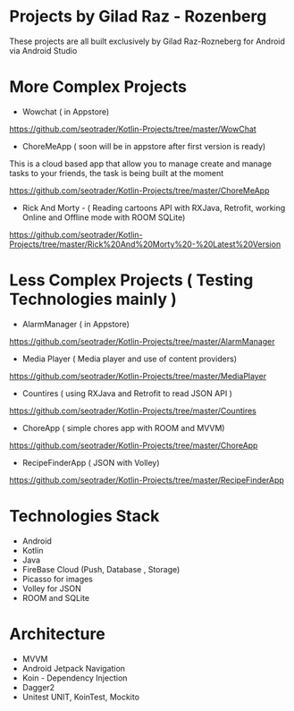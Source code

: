 # Projects by Gilad Raz - Rozenberg

These projects are all built exclusively by Gilad Raz-Rozneberg for Android via Android Studio

# More Complex Projects

* Wowchat ( in Appstore)

https://github.com/seotrader/Kotlin-Projects/tree/master/WowChat

* ChoreMeApp ( soon will be in appstore after first version is ready)

This is a cloud based app that allow you to manage create and manage tasks to your friends, the task is being built at the moment

https://github.com/seotrader/Kotlin-Projects/tree/master/ChoreMeApp

* Rick And Morty - ( Reading cartoons API with RXJava, Retrofit, working Online and Offline mode with ROOM SQLite)

https://github.com/seotrader/Kotlin-Projects/tree/master/Rick%20And%20Morty%20-%20Latest%20Version


# Less Complex Projects ( Testing Technologies mainly )

* AlarmManager ( in Appstore)

https://github.com/seotrader/Kotlin-Projects/tree/master/AlarmManager

* Media Player ( Media player and use of content providers)

https://github.com/seotrader/Kotlin-Projects/tree/master/MediaPlayer

* Countires ( using RXJava and Retrofit to read JSON API )

https://github.com/seotrader/Kotlin-Projects/tree/master/Countires

* ChoreApp ( simple chores app with ROOM and MVVM)

https://github.com/seotrader/Kotlin-Projects/tree/master/ChoreApp

* RecipeFinderApp ( JSON with Volley)

https://github.com/seotrader/Kotlin-Projects/tree/master/RecipeFinderApp

# Technologies Stack

* Android
* Kotlin
* Java
* FireBase Cloud (Push, Database , Storage)
* Picasso for images
* Volley for JSON
* ROOM and SQLite

# Architecture 

* MVVM
* Android Jetpack Navigation
* Koin - Dependency Injection
* Dagger2
* Unitest UNIT, KoinTest, Mockito 
